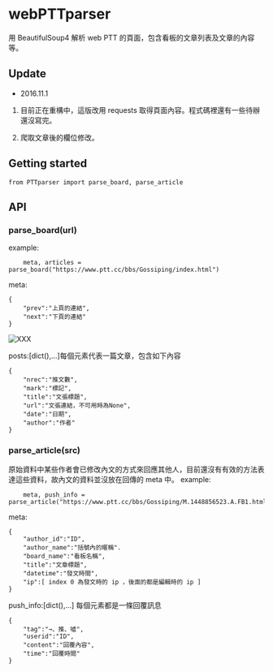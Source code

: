# webPTTparser
用 BeautifulSoup4 解析 web PTT 的頁面，包含看板的文章列表及文章的內容等。

## Update
- 2016.11.1

 1. 目前正在重構中，這版改用 requests 取得頁面內容。程式碼裡還有一些待辦還沒寫完。 

 2. 爬取文章後的欄位修改。

## Getting started
    from PTTparser import parse_board, parse_article

## API
### parse_board(url)
example:

        meta, articles = parse_board("https://www.ptt.cc/bbs/Gossiping/index.html")

meta:

    {
        "prev":"上頁的連結",
        "next":"下頁的連結"
    }
![XXX](http://phate334.github.io/webPTTparser/board-meta.PNG "meta")

posts:[dict(),...]每個元素代表一篇文章，包含如下內容

    {
        "nrec":"推文數",
        "mark":"標記",
        "title":"文張標題",
        "url":"文張連結，不可用時為None",
        "date":"日期",
        "author":"作者"
    }

### parse_article(src)
原始資料中某些作者會已修改內文的方式來回應其他人，目前還沒有有效的方法表達這些資料，故內文的資料並沒放在回傳的 meta 中。
example:

        meta, push_info = parse_article("https://www.ptt.cc/bbs/Gossiping/M.1448856523.A.FB1.html")
meta:

    {
        "author_id":"ID",
        "author_name":"括號內的暱稱".
        "board_name":"看板名稱",
        "title":"文章標題",
        "datetime":"發文時間",
        "ip":[ index 0 為發文時的 ip ，後面的都是編輯時的 ip ]
    }
push_info:[dict(),...]  每個元素都是一條回覆訊息

    {
        "tag":"→、推、噓",
        "userid":"ID",
        "content":"回覆內容",
        "time":"回覆時間"
    }
